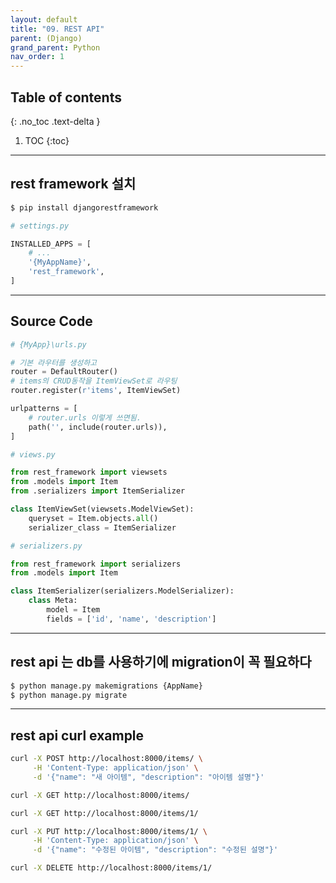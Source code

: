 ```yaml
---
layout: default
title: "09. REST API"
parent: (Django)
grand_parent: Python
nav_order: 1
---
```


## Table of contents
{: .no_toc .text-delta }

1. TOC
{:toc}

---

## rest framework 설치

```bash
$ pip install djangorestframework
```

```py
# settings.py

INSTALLED_APPS = [
    # ...
    '{MyAppName}',
    'rest_framework',
]
```

---

## Source Code

```py
# {MyApp}\urls.py

# 기본 라우터를 생성하고
router = DefaultRouter()
# items의 CRUD동작을 ItemViewSet로 라우팅
router.register(r'items', ItemViewSet)

urlpatterns = [
    # router.urls 이렇게 쓰면됨.
    path('', include(router.urls)),
]
```

```py
# views.py

from rest_framework import viewsets
from .models import Item
from .serializers import ItemSerializer

class ItemViewSet(viewsets.ModelViewSet):
    queryset = Item.objects.all()
    serializer_class = ItemSerializer
```

```py
# serializers.py

from rest_framework import serializers
from .models import Item

class ItemSerializer(serializers.ModelSerializer):
    class Meta:
        model = Item
        fields = ['id', 'name', 'description']

```

---

## rest api 는 db를 사용하기에 migration이 꼭 필요하다

```bash
$ python manage.py makemigrations {AppName}
$ python manage.py migrate
```

---

## rest api curl example

```bash
curl -X POST http://localhost:8000/items/ \
     -H 'Content-Type: application/json' \
     -d '{"name": "새 아이템", "description": "아이템 설명"}'
```

```bash
curl -X GET http://localhost:8000/items/
```

```bash
curl -X GET http://localhost:8000/items/1/
```

```bash
curl -X PUT http://localhost:8000/items/1/ \
     -H 'Content-Type: application/json' \
     -d '{"name": "수정된 아이템", "description": "수정된 설명"}'
```

```bash
curl -X DELETE http://localhost:8000/items/1/
```